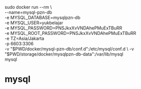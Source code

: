 sudo docker run --rm \       
--name=mysql-pzn-db \
-e MYSQL_DATABASE=mysqlpzn-db \
-e MYSQL_USER=yukbelajar \
-e MYSQL_PASSWORD=PNSJkxXvVNDAhePMuExTBuRR \
-e MYSQL_ROOT_PASSWORD=PNSJkxXvVNDAhePMuExTBuRR \
-e TZ=Asia/Jakarta \
-p 6603:3306 \
-v "$PWD/docker/mysql-pzn-db/conf.d":/etc/mysql/conf.d \
-v "$PWD/storage/docker/mysqlpzn-db-data":/var/lib/mysql \
mysql
# mysql
